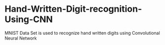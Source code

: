 # Hand-Written-Digit-recognition-Using-CNN
MNIST Data Set is used to recognize hand written digits using Convolutional Neural Network
